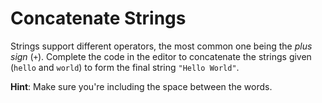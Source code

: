# Concatenate Strings

Strings support different operators, the most common one being the _plus sign_ (`+`). Complete the code in the editor to concatenate the strings given (`hello` and `world`) to form the final string `"Hello World"`.

**Hint**: Make sure you're including the space between the words.
